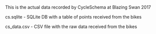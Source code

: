 This is the actual data recorded by CycleSchema at Blazing Swan 2017

cs.sqlite - SQLite DB with a table of points received from the bikes

cs_data.csv - CSV file with the raw data received from the bikes
